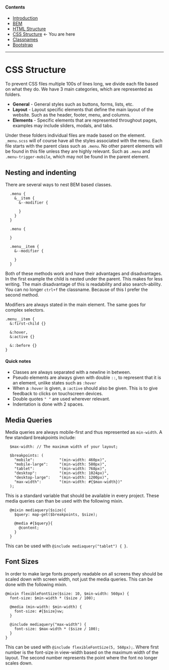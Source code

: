 #### Contents
- [Introduction](readme.md)
- [BEM](bem.md)
- [HTML Structure](htmlstructure.md)
- [CSS Structure](cssstructure.md) <- You are here
- [Classnames](classnames.md)
- [Bootstrap](bootstrap.md)
----

# CSS Structure

To prevent CSS files multiple 100s of lines long, we divide each file based on what they do.
We have 3 main categories, which are represented as folders.

- **General** - General styles such as buttons, forms, lists, etc.
- **Layout** - Layout specific elements that define the main layout of the website. Such as the header, footer, menu, and columns.
- **Elements** - Specific elements that are represented throughout pages, examples may include sliders, modals, and tabs.

Under these folders individual files are made based on the element. `_menu.scss` will of course have all the styles associated with the menu. Each file starts with the parent class such as `.menu`. No other parent elements will be found in this file unless they are highly relevant. Such as `.menu` and `.menu-trigger-mobile`, which may not be found in the parent element.

## Nesting and indenting
There are several ways to nest BEM based classes.

```
  .menu {
    &__item {
      &--modifier {

      }
    }
  }
```
```
  .menu {

  }

  .menu__item {
    &--modifier {

    }
  }
```

Both of these methods work and have their advantages and disadvantages. In the first example the child is nested under the parent. This makes for less writing. The main disadvantage of this is readability and also search-ability. You can no longer `ctrl+f` the classname.
Because of this I prefer the second method.

Modifiers are always stated in the main element. The same goes for complex selectors.

```
.menu__item {
  &:first-child {}

  &:hover,
  &:active {}

  &::before {}
}
```
#### Quick notes

- Classes are always separated with a newline in between.
- Pseudo elements are always given with double `::`, to represent that it is an element, unlike states such as `:hover`
- When a `:hover` is given, a `:active` should also be given. This is to give feedback to clicks on touchscreen devices.
- Double quotes `" "` are used wherever relevant.
- Indentation is done with 2 spaces.

## Media Queries

Media queries are always mobile-first and thus represented as `min-width`. A few standard breakpoints include:

```
  $max-width: // The maximum width of your layout;

  $breakpoints: (
    "mobile":           "(min-width: 460px)",
    "mobile-large":     "(min-width: 580px)",
    "tablet":           "(min-width: 768px)",
    "desktop":          "(min-width: 1024px)",
    "desktop-large":    "(min-width: 1200px)",
    "max-width":        "(min-width: #{$max-width})"
  );
```

This is a standard variable that should be available in every project. These media queries can than be used with the following mixin.

```
  @mixin mediaquery($size){
    $query: map-get($breakpoints, $size);

    @media #{$query}{
      @content;
    }
  }
```

This can be used with `@include mediaquery("tablet") { }`.

## Font Sizes
In order to make large fonts properly readable on all screens they should be scaled down with screen width, not just the media queries. This can be done with the following mixin.

```
@mixin flexibleFontSize($size: 10, $min-width: 560px) {
  font-size: $min-width * ($size / 100);

  @media (min-width: $min-width) {
    font-size: #{$size}vw;
  }

  @include mediaquery("max-width") {
    font-size: $max-width * ($size / 100);
  }
}
```

This can be used with `@include flexibleFontSize(5, 560px);`. Where first number is the font-size in view-width based on the maximum width of the layout. The second number represents the point where the font no longer scales down.
